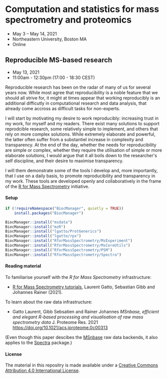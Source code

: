 # Computation and statistics for mass spectrometry and proteomics

- May 3 – May 14, 2021
- Northeastern University, Boston MA
- Online

## Reproducible MS-based research

- May 13, 2021
- 11:00am - 12:30pm (17:00 - 18:30 CEST)

Reproducible research has been on the radar of many of us for several
years now. While most agree that reproducibility is a noble feature
that we should all strive for, it might at times appear that working
reproducibly is an additional difficutly in computational research and
data analysis, that already come accross as difficult tasks for
non-experts.

I will start by motivating my desire to work reproducibly: increasing
trust in my work, for myself and my readers. There exist many
solutions to support reprodcible research, some relatively simple to
implement, and others that rely on more complex solutions. While
extremely elaborate and powerful, the latter often suffer from a
substantiel increase in complexity and transparency. At the end of the
day, whether the needs for reproducibility are simple or complex,
whether they require the utilisation of simple or more elaborate
solutions, I would argue that it all boils down to the researcher's
self discipline, and their desire to maximise transparency.

I will them demonstrate some of the tools I develop and, more
importantly, that I use on a daily basis, to promote reproducibility
and transparency in my work. These tools are developed openly and
collaboratively in the frame of the [R for Mass
Spectrometry](https://www.rformassspectrometry.org/) initiative.

#### Setup

```r
if (!requireNamespace("BiocManager", quietly = TRUE))
    install.packages("BiocManager")

BiocManager::install("msdata")
BiocManager::install("mzR")
BiocManager::install("lgatto/ProtGenerics")
BiocManager::install("lgatto/rpx")
BiocManager::install("RforMassSpectrometry/MsExperiment")
BiocManager::install("RforMassSpectrometry/MsCoreUtils")
BiocManager::install("RforMassSpectrometry/PSM")
BiocManager::install("RforMassSpectrometry/Spectra")
```

#### Reading material

To familiarise yourself with the *R for Mass Spectrometry*
infrastructure:

- [R for Mass Spectrometry
  tutorials](https://rformassspectrometry.github.io/docs/), Laurent
  Gatto, Sebastian Gibb and Johannes Rainer (2021).

To learn about the raw data infrastructure:

- Gatto Laurent, Gibb Sebsatien and Rainer Johannes *MSnbase,
  efficient and elegant R-based processing and visualisation of raw
  mass spectrometry data* J. Proteome Res. 2021
  https://doi.org/10.1021/acs.jproteome.0c00313

(Even though this paper descibes the
[MSnbase](http://lgatto.github.io/MSnbase/) raw data backends, it also
applies to the
[Spectra](https://rformassspectrometry.github.io/Spectra/articles/Spectra.html)
package.)


#### License

The material in this repositry is made available under a [Creative
Commons Attribution 4.0 International
License](http://creativecommons.org/licenses/by/4.0/).
